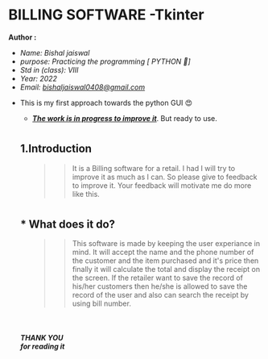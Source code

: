 # BILLING SOFTWARE -Tkinter

<b> Author : </b>
<i>
* Name: Bishal jaiswal
* purpose: Practicing the programming [ PYTHON 🐍]
* Std in (class): VIII
* Year: 2022
* Email: bishaljaiswal0408@gmail.com
</i>

* This is my first approach towards the python GUI
:heart_eyes:
<ul>

* <b><i><u>The work is in progress to improve it</i></b></u>. But ready to use.
</ul>

<ul>

# <h2><b>1.Introduction</b>
<ul>

>>  It is a Billing software for a retail. I had
I will try to improve it as much as I can. So please give to feedback to improve it.
Your feedback will motivate me do more like this.

</ul>

# <h2><b>* What does it do?</b>
<ul>

>>  This software is made by keeping the user   experiance in mind. It will accept the name and the phone number of the customer and the item purchased and it's price then finally it will calculate the total and display the receipt on the screen. If the retailer want to save the record of his/her customers then he/she is allowed to save the record of the user and also can search the receipt by using bill number.

</ul>

<br    /> <b><h5><i>THANK YOU<br>for reading it
